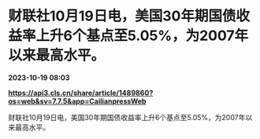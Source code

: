 # 财联社10月19日电，美国30年期国债收益率上升6个基点至5.05%，为2007年以来最高水平。

**2023-10-19 08:03**

**https://api3.cls.cn/share/article/1489860?os=web&sv=7.7.5&app=CailianpressWeb**

财联社10月19日电，美国30年期国债收益率上升6个基点至5.05%，为2007年以来最高水平。